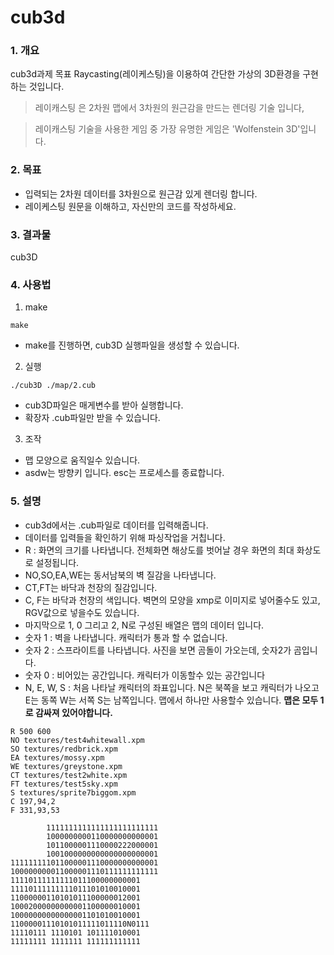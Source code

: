 # cub3d
### 1. 개요
cub3d과제 목표 Raycasting(레이케스팅)을 이용하여 간단한 가상의 3D환경을 구현하는 것입니다.
>레이캐스팅 은 2차원 맵에서 3차원의 원근감을 만드는 렌더링 기술 입니다, 

>레이캐스팅 기술을 사용한 게임 중 가장 유명한 게임은 'Wolfenstein 3D'입니다.

### 2. 목표
* 입력되는 2차원 데이터를 3차원으로 원근감 있게 렌더링 합니다.
* 레이케스팅 원문을 이해하고, 자신만의 코드를 작성하세요.

### 3. 결과물
cub3D

### 4. 사용법
1. make
<pre><code>make</pre></code>
* make를 진행하면, cub3D 실행파일을 생성할 수 있습니다.

2. 실행
<pre><code>./cub3D ./map/2.cub</pre></code>
* cub3D파일은 매게변수를 받아 실행합니다.
* 확장자 .cub파일만 받을 수 있습니다.

3. 조작
* 맵 모양으로 움직일수 있습니다.
* asdw는 방향키 입니다. esc는 프로세스를 종료합니다.

### 5. 설명
* cub3d에서는 .cub파일로 데이터를 입력해줍니다.
* 데이터를 입력들을 확인하기 위해 파싱작업을 거칩니다.
* R : 화면의 크기를 나타냅니다. 전체화면 해상도를 벗어날 경우 화면의 최대 화상도로 설정됩니다.
* NO,SO,EA,WE는 동서남북의 벽 질감을 나타냅니다.
* CT,FT는 바닥과 천장의 질감입니다.
* C, F는 바닥과 천장의 색입니다. 벽면의 모양을 xmp로 이미지로 넣어줄수도 있고, RGV값으로 넣을수도 있습니다.
* 마지막으로 1, 0 그리고 2, N로 구성된 배열은 맵의 데이터 입니다.
* 숫자 1 : 벽을 나타냅니다. 캐릭터가 통과 할 수 없습니다.
* 숫자 2 : 스프라이트를 나타냅니다. 사진을 보면 곰돌이 가오는데, 숫자2가 곰입니다.
* 숫자 0 : 비어있는 공간입니다. 캐릭터가 이동할수 있는 공간입니다
* N, E, W, S : 처음 나타날 캐릭터의 좌표입니다. N은 북쪽을 보고 캐릭터가 나오고 E는 동쪽 W는 서쪽 S는 남쪽입니다. 맵에서 하나만 사용할수 있습니다.
**맵은 모두 1로 감싸져 있어야합니다.**


```
R 500 600
NO textures/test4whitewall.xpm
SO textures/redbrick.xpm
EA textures/mossy.xpm
WE textures/greystone.xpm
CT textures/test2white.xpm
FT textures/test5sky.xpm
S textures/sprite7biggom.xpm
C 197,94,2
F 331,93,53

        1111111111111111111111111
        1000000000110000000000001
        1011000001110000222000001
        1001000000000000000000001
111111111011000001110000000000001
100000000011000001110111111111111
11110111111111011100000000001
11110111111111011101010010001
11000000110101011100000012001
10002000000000001100000010001
10000000000000001101010010001
11000001110101011111011110N0111
11110111 1110101 101111010001
11111111 1111111 111111111111
```


